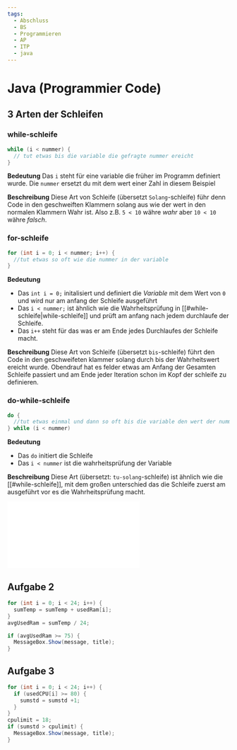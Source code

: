 ```yaml
---
tags:
  - Abschluss
  - BS
  - Programmieren
  - AP
  - ITP
  - java
---
```

# Java (Programmier Code)
## 3 Arten der Schleifen
### while-schleife
```java
while (i < nummer) {
  // tut etwas bis die variable die gefragte nummer ereicht
}
```

**Bedeutung**
Das `i` steht für eine variable die früher im Programm definiert wurde.
Die `nummer` ersetzt du mit dem wert einer Zahl in diesem Beispiel

**Beschreibung**
Diese Art von Schleife (übersetzt `Solang`-schleife) führ denn Code in den geschweiften Klammern solang aus wie der wert in den normalen Klammern Wahr ist. Also z.B. `5 < 10` währe *wahr* aber `10 < 10` währe *falsch*.

### for-schleife
```java
for (int i = 0; i < nummer; i++) {
  //tut etwas so oft wie die nummer in der variable
}
```
**Bedeutung**
- Das `int i = 0;` initalisiert und definiert die *Variable* mit dem Wert von `0` und wird nur am anfang der Schleife ausgeführt
- Das `i < nummer;` ist ähnlich wie die Wahrheitsprüfung in [[#while-schleife|while-schleife]] und prüft am anfang nach jedem durchlaufe der Schleife.
- Das `i++` steht für das was er am Ende jedes Durchlaufes der Schleife macht.

**Beschreibung**
Diese Art von Schleife (übersetzt `bis`-schleife) führt den Code in den geschweifeten klammer solang durch bis der Wahrheitswert ereicht wurde. Obendrauf hat es felder etwas am Anfang der Gesamten Schleife passiert und am Ende jeder Iteration schon im Kopf der schleife zu definieren.

### do-while-schleife
```java
do {
  //tut etwas einmal und dann so oft bis die variable den wert der nummer ereicht
} while (i < nummer)
```
**Bedeutung**
- Das `do` initiert die Schleife
- Das `i < nummer` ist die wahrheitsprüfung der Variable

**Beschreibung**
Diese Art (übersetzt: `tu-solang`-schleife) ist ähnlich wie die [[#while-schleife]], mit dem großen unterschied das die Schleife zuerst am ausgeführt vor es die Wahrheitsprüfung macht.


![APV](Programmieren_1.pdf#page=3)
## Aufgabe 2
```java
for (int i = 0; i < 24; i++) {
  sumTemp = sumTemp + usedRam[i];
}
avgUsedRam = sumTemp / 24;

if (avgUsedRam >= 75) {
  MessageBox.Show(message, title);
}
```

## Aufgabe 3
```java
for (int i = 0; i < 24; i++) {
  if (usedCPU[i] >= 80) {
    sumstd = sumstd +1;
  }
}
cpulimit = 18;
if (sumstd > cpulimit) {
  MessageBox.Show(message, title);
}
```


